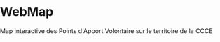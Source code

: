 # WebMap
Map interactive des Points d'Apport Volontaire sur le territoire de la CCCE

<!doctype html>
<html lang="en">
    <head>
        <meta charset="utf-8">
        <meta http-equiv="X-UA-Compatible" content="IE=edge">
        <meta name="viewport" content="initial-scale=1,user-scalable=no,maximum-scale=1,width=device-width">
        <meta name="mobile-web-app-capable" content="yes">
        <meta name="apple-mobile-web-app-capable" content="yes">
        <link rel="stylesheet" href="https://unpkg.com/leaflet@1.9.3/dist/leaflet.css"
             integrity="sha256-kLaT2GOSpHechhsozzB+flnD+zUyjE2LlfWPgU04xyI="
             crossorigin=""/>
		<link rel="stylesheet" href="css/L.Control.Basemaps.css" />
        <link rel="stylesheet" href="css/qgis2web.css"><link rel="stylesheet" href="css/fontawesome-all.min.css">
        <link rel="stylesheet" href="css/leaflet-search.css">
        <link rel="stylesheet" href="css/leaflet-control-geocoder.Geocoder.css">
        <link rel="stylesheet" href="http://code.ionicframework.com/ionicons/1.5.2/css/ionicons.min.css">
        <link rel="stylesheet" href="css/leaflet.awesome-markers.css">
        <link rel="stylesheet" href="css/MarkerCluster.css">
        <link rel="stylesheet" href="css/MarkerCluster.Default.css">
        <style>
        html, body, #map {
            width: 100%;
            height: 100%;
            padding: 0;
            margin: 0;
        }
        </style>
        <title></title>
    </head>
    <body>
        <div id="map">
        </div>
        <script src="js/qgis2web_expressions.js"></script>
        <script src="https://unpkg.com/leaflet@1.9.3/dist/leaflet.js"
            integrity="sha256-WBkoXOwTeyKclOHuWtc+i2uENFpDZ9YPdf5Hf+D7ewM="
            crossorigin=""></script>
        <script src="js/leaflet.rotatedMarker.js"></script>
        <script src="js/leaflet.pattern.js"></script>
        <script src="js/leaflet-hash.js"></script>
        <script src="js/Autolinker.min.js"></script>
        <script src="js/rbush.min.js"></script>
        <script src="js/labelgun.min.js"></script>
        <script src="js/labels.js"></script>
        <script src="js/leaflet-control-geocoder.Geocoder.js"></script>
        <script src="js/leaflet-search.js"></script>
		<script src="js/L.Control.Basemaps.js"></script>
        <script src="js/leaflet.awesome-markers.js"></script>
        <script src="data/PAV2023_5.js"></script>
        <script src="js/leaflet.markercluster.js"></script>
        <script>

        // Création de la Carte
        var map = L.map("map").setView([49.460059, 6.217533], 12);
		var hash = new L.Hash(map);
        map.attributionControl.setPrefix('<a href="https://github.com/tomchadwin/qgis2web" target="_blank">qgis2web</a> &middot; <a href="https://leafletjs.com" title="A JS library for interactive maps">Leaflet</a> &middot; <a href="https://qgis.org">QGIS</a>');
        var autolinker = new Autolinker({truncate: {length: 30, location: 'smart'}});
        var bounds_group = new L.featureGroup([]);
        function setBounds() {
            if (bounds_group.getLayers().length) {
                map.fitBounds(bounds_group.getBounds());
            }
        }
            // Ajout des 3 fonds de cartes 
            var basemaps = [
                L.tileLayer("https://tile.openstreetmap.org/{z}/{x}/{y}.png", {
                    attribution:
                        'Map tiles by <a href="http://stamen.com">Stamen Design</a>, <a href="http://creativecommons.org/licenses/by/3.0">CC BY 3.0</a> &mdash; Map data &copy; <a href="http://openstreetmap.org">OpenStreetMap</a> contributors, <a href="http://creativecommons.org/licenses/by-sa/2.0/">CC-BY-SA</a>',
                    subdomains: "abcd",
                    maxZoom: 20,
                    minZoom: 0,
                    label: "Toner Lite"
                }),
                L.tileLayer("http://{s}.tile.stamen.com/toner-lite/{z}/{x}/{y}.png", {
                    attribution:
                        'Map tiles by <a href="http://stamen.com">Stamen Design</a>, <a href="http://creativecommons.org/licenses/by/3.0">CC BY 3.0</a> &mdash; Map data &copy; <a href="http://openstreetmap.org">OpenStreetMap</a> contributors, <a href="http://creativecommons.org/licenses/by-sa/2.0/">CC-BY-SA</a>',
                    subdomains: "abcd",
                    maxZoom: 20,
                    minZoom: 0,
                    label: "Toner"
                }),
                L.tileLayer("http://{s}.tile.stamen.com/watercolor/{z}/{x}/{y}.jpg", {
                    attribution:
                        'Map tiles by <a href="http://stamen.com">Stamen Design</a>, <a href="http://creativecommons.org/licenses/by/3.0">CC BY 3.0</a> &mdash; Map data &copy; <a href="http://openstreetmap.org">OpenStreetMap</a> contributors, <a href="http://creativecommons.org/licenses/by-sa/2.0/">CC-BY-SA</a>',
                    subdomains: "abcd",
                    maxZoom: 16,
                    minZoom: 1,
                    label: "Watercolor"
                })
            ];

            map.addControl(
                L.control.basemaps({
                    basemaps: basemaps,
                    tileX: 0,
                    tileY: 0,
                    tileZ: 1
                })
            );

        // Création et personnalisation de la Popup
        function pop_PAV2023_5(feature, layer) {
            var popupContent = '<table>\
                    <tr>\
                        <th scope="row">Code Postal</th>\
                        <td>' + (feature.properties['Code Postal'] !== null ? autolinker.link(feature.properties['Code Postal'].toLocaleString()) : '') + '</td>\
                    </tr>\
                    <tr>\
                        <th scope="row">Commune</th>\
                        <td>' + (feature.properties['Commune'] !== null ? autolinker.link(feature.properties['Commune'].toLocaleString()) : '') + '</td>\
                    </tr>\
                    <tr>\
                        <th scope="row">Container</th>\
                        <td>' + (feature.properties['Container'] !== null ? autolinker.link(feature.properties['Container'].toLocaleString()) : '') + '</td>\
                    </tr>\
                    <tr>\
                        <th scope="row">Adresse</th>\
                        <td>' + (feature.properties['Adresse'] !== null ? autolinker.link(feature.properties['Adresse'].toLocaleString()) : '') + '</td>\
                    </tr>\
                    <tr>\
                        <th scope="row">              </th>\
                        <td>' + (feature.properties['Commentaire POP-UP'] !== null ? autolinker.link(feature.properties['Commentaire POP-UP'].toLocaleString()) : '') + '</td>\
                    </tr>\
                </table>';
            layer.bindPopup(popupContent, {maxHeight: 400});
        }
 
        // Fonction identification et marqueurs différents suivant le type de PAV (ne fonctionne pas)
        function style_PAV2023_5_0(feature) {
            switch(String(feature.properties['Container id'])) {
                case '1':
                    return {
                pane: 'pane_PAV2023_5',
                radius: 4.0,
                opacity: 1,
                color: 'rgba(35,35,35,1.0)',
                dashArray: '',
                lineCap: 'butt',
                lineJoin: 'miter',
                weight: 1,
                fill: true,
                fillOpacity: 1,
                fillColor: 'rgba(51,160,44,1.0)',
                interactive: true,
            }
                    break;
                case '2':
                    return {
                pane: 'pane_PAV2023_5',
                radius: 4.0,
                opacity: 1,
                color: 'rgba(35,35,35,1.0)',
                dashArray: '',
                lineCap: 'butt',
                lineJoin: 'miter',
                weight: 1,
                fill: true,
                fillOpacity: 1,
                fillColor: 'rgba(31,120,180,1.0)',
                interactive: true,
            }
                    break;
                case '3':
                    return {
                pane: 'pane_PAV2023_5',
                radius: 4.0,
                opacity: 1,
                color: 'rgba(35,35,35,1.0)',
                dashArray: '',
                lineCap: 'butt',
                lineJoin: 'miter',
                weight: 1,
                fill: true,
                fillOpacity: 1,
                fillColor: 'rgba(255,127,0,1.0)',
                interactive: true,
            }
                    break;
                default:
                    return {
                pane: 'pane_PAV2023_5',
                radius: 4.0,
                opacity: 1,
                color: 'rgba(35,35,35,1.0)',
                dashArray: '',
                lineCap: 'butt',
                lineJoin: 'miter',
                weight: 1,
                fill: true,
                fillOpacity: 1,
                fillColor: 'rgba(209,187,43,1.0)',
                interactive: true,
            }
                    break;
            }
        }
        
        map.createPane('pane_PAV2023_5');
        map.getPane('pane_PAV2023_5').style.zIndex = 404;
        map.getPane('pane_PAV2023_5').style['mix-blend-mode'] = 'normal';
        var layer_PAV2023_5 = new L.geoJson(json_PAV2023_5, {
            attribution: '',
            interactive: true,
            dataVar: 'json_PAV2023_5',
            layerName: 'layer_PAV2023_5',
            pane: 'pane_PAV2023_5',
            onEachFeature: pop_PAV2023_5,
            pointToLayer: function (feature, latlng) {
                var context = {
                    feature: feature,
                    variables: {}
                };
                return L.circleMarker(latlng, style_PAV2023_5_0(feature));
            },
        });
        var cluster_PAV2023_5 = new L.MarkerClusterGroup({showCoverageOnHover: false,
            spiderfyDistanceMultiplier: 2});
        cluster_PAV2023_5.addLayer(layer_PAV2023_5);

        // Fonction de zoom sur une unité spatiale 
        function zoomToFeature(e) {
            map.fitBounds(e.target.getBounds());
        }

        function onEachFeature(feature, layer) {
            layer.on({
                click: zoomToFeature
            });
        }
		
        bounds_group.addLayer(layer_PAV2023_5);
        map.addLayer(layer_PAV2023_5);
        var osmGeocoder = new L.Control.Geocoder({
            collapsed: true,
            position: 'topleft',
            text: 'Search',
            title: 'Testing'
        }).addTo(map);
        document.getElementsByClassName('leaflet-control-geocoder-icon')[0]
        .className += ' fa fa-search';
        document.getElementsByClassName('leaflet-control-geocoder-icon')[0]
        .title += 'Search for a place';
        setBounds();
        map.addControl(new L.Control.Search({
            layer: layer_PAV2023_5,
            initial: false,
            hideMarkerOnCollapse: true,
            propertyName: 'Commune'}));
        document.getElementsByClassName('search-button')[0].className +=
         ' fa fa-binoculars';
		 
		 // Ajout des clusters
		 var cluster_PAV2023_5 = new L.MarkerClusterGroup({showCoverageOnHover: false,
            spiderfyDistanceMultiplier: 2});
        cluster_PAV2023_5.addLayer(layer_PAV2023_5);

        bounds_group.addLayer(layer_PAV2023_5);
        cluster_PAV2023_5.addTo(map);
        setBounds();
		
		// Configuration de l'affichage des unités spatiales : gamme de couleur 
         function getColor1(d) {
			return 	d > 3 ? '#FF7F00' :
					d > 2 ? '#1F78B4' :
                    d > 1 ? '#000000' :
                      
                                    '#000000';
            }
		
		 // Ajout de la légende 
         var legend1 = L.control({position: 'bottomleft'});

            // Configuration de la légende 
            legend1.onAdd = function (map) {

                var div = L.DomUtil.create('div', 'info legend'),
                    grades = [1, 2, 3],
					
                    labels = ["<strong> Conteneurs: <br></strong>"],	
                    from, to;

                for (var i = 0; i < grades.length; i++) {
                    from = grades[i];
                    to = grades[i+1]; 
					

                    labels.push(
                        '<i style="background:' + getColor1(from) +'"></i> ' +
						from );
                }

                div.innerHTML = labels.join('<br/><br/>');
                return div;
            };
				
		 // Ajout de la légende à la carte 
         legend1.addTo(map);
        </script>
    </body>
</html>

